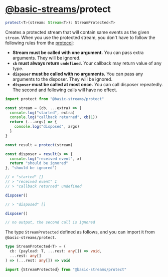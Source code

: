 # [@basic-streams](https://github.com/rpominov/basic-streams)/protect

<!-- doc -->

```typescript
protect<T>(stream: Stream<T>): StreamProtected<T>
```

Creates a protected stream that will contain same events as the given `stream`.
When you use the protected stream, you don't have to follow the following rules
from the [protocol]:

- **Stream must be called with one argument.** You can pass extra arguments.
  They will be ignored.
- **`cb` must always return `undefined`.** Your callback may return value of any
  type.
- **`disposer` must be called with no arguments.** You can pass any arguments to
  the disposer. They will be ignored.
- **`disposer` must be called at most once.** You can call disposer repeatedly.
  The second and following calls will have no effect.

```js
import protect from "@basic-streams/protect"

const stream = (cb, ...extra) => {
  console.log("started", extra)
  console.log("callback returned", cb(1))
  return (...args) => {
    console.log("disposed", args)
  }
}

const result = protect(stream)

const disposer = result(x => {
  console.log("received event", x)
  return "should be ignored"
}, "should be ignored")

// > "started" []
// > "received event" 1
// > "callback returned" undefined

disposer()

// > "disposed" []

disposer()

// no output, the second call is ignored
```

The type `StreamProtected` defined as follows, and you can import it from
`@basic-streams/protect`.

```typescript
type StreamProtected<T> = (
  cb: (payload: T, ...rest: any[]) => void,
  ...rest: any[]
) => (...rest: any[]) => void

import {StreamProtected} from "@basic-streams/protect"
```

<!-- docstop -->

[protocol]: https://github.com/rpominov/basic-streams#protocol
